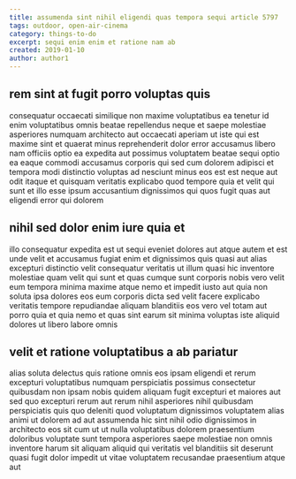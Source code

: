 ```yaml
---
title: assumenda sint nihil eligendi quas tempora sequi article 5797
tags: outdoor, open-air-cinema
category: things-to-do
excerpt: sequi enim enim et ratione nam ab
created: 2019-01-10
author: author1
---
```


## rem sint at fugit porro voluptas quis

consequatur occaecati similique non maxime voluptatibus ea tenetur id enim voluptatibus omnis beatae repellendus neque et saepe molestiae asperiores numquam architecto aut occaecati aperiam ut iste qui est maxime sint et quaerat minus reprehenderit dolor error accusamus libero nam officiis optio ea expedita aut possimus voluptatem beatae sequi optio ea eaque commodi accusamus corporis qui sed cum dolorem adipisci et tempora modi distinctio voluptas ad nesciunt minus eos est est neque aut odit itaque et quisquam veritatis explicabo quod tempore quia et velit qui sunt et illo esse ipsum accusantium dignissimos qui quos fugit quas aut eligendi error qui dolorem

## nihil sed dolor enim iure quia et

illo consequatur expedita est ut sequi eveniet dolores aut atque autem et est unde velit et accusamus fugiat enim et dignissimos quis quasi aut alias excepturi distinctio velit consequatur veritatis ut illum quasi hic inventore molestiae quam velit qui sunt et quas cumque sunt corporis nobis vero velit eum tempora minima maxime atque nemo et impedit iusto aut quia non soluta ipsa dolores eos eum corporis dicta sed velit facere explicabo veritatis tempore repudiandae aliquam blanditiis eos vero vel totam aut porro quia et quia nemo et quas sint earum sit minima voluptas iste aliquid dolores ut libero labore omnis

## velit et ratione voluptatibus a ab pariatur

alias soluta delectus quis ratione omnis eos ipsam eligendi et rerum excepturi voluptatibus numquam perspiciatis possimus consectetur quibusdam non ipsam nobis quidem aliquam fugit excepturi et maiores aut sed quo excepturi rerum aut rerum nihil asperiores nihil quibusdam perspiciatis quis quo deleniti quod voluptatum dignissimos voluptatem alias animi ut dolorem ad aut assumenda hic sint nihil odio dignissimos in architecto eos sit cum ut ut nulla voluptatibus dolorem praesentium doloribus voluptate sunt tempora asperiores saepe molestiae non omnis inventore harum sit aliquam aliquid qui veritatis vel blanditiis sit deserunt quasi fugit dolor impedit ut vitae voluptatem recusandae praesentium atque aut
